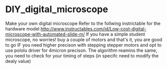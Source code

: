 DIY_digital_microscope
======================

Make your own digital microscope
Refer to the follwing instrictable for the hardware model http://www.instructables.com/id/Low-cost-digital-microscope-with-automated-slide-m/ 
If you have a simple student microscope, no worries! buy a couple of motors and that's it, you are good to go
IF you need higher precison with stepping stepper motors and opt to use pololu driver for 4micron precison.
The algorithm reamins the same, you need to check for your timing of steps (in specifc need to modify the dealy value)
